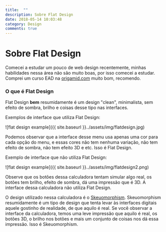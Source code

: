 ```yaml
---
title:  ""
description: Sobre Flat Design
date: 2018-05-14 10:03:48
category: Design
comments: true
---
```

# Sobre Flat Design
Comecei a estudar um pouco de web design recentemente, minhas habilidades nessa área não são muito boas, por isso comecei a estudar. Comprei um curso EAD na [origamid.com](https://www.origamid.com/) muito bom, recomendo.
  
### O que é Flat Design  
Flat Design **bem** resumidamente é um design "clean", minimalista, sem efeito de sombra, brilho e coisas desse tipo nas interfaces.

Exemplos de interface que utiliza Flat Design:

![flat design example]({{ site.baseurl }}../assets/img/flatdesign.jpg)

Podemos observar que a interface desse menu usa apenas uma cor para cada opção do menu, e essas cores não tem nenhuma variação, não tem efeito de sombra, não tem efeito 3D e etc. Isso é Flat Design.

Exemplo de interface que não utiliza Flat Design:

![flat design example]({{ site.baseurl }}../assets/img/flatdesign2.png)

Observe que os botões dessa calculadora tentam simular algo real, os botões tem brilho, efeito de sombra, dá uma impressão que é 3D. A interface dessa calculadora não utiliza Flat Design. 

O design utilizado nessa calculadora é o [Skeuomorphism](https://en.wikipedia.org/wiki/Skeuomorph). Skeuomorphism resumidamente é um tipo de design que tenta levar às interfaces digitais aquele gostinho de realidade, de que aquilo é real. Se você observar a interface da calculadora, temos uma leve impressão que aquilo é real, os botões 3D, o brilho nos botões e mais um conjunto de coisas nos dá essa impressão. Isso é Skeuomorphism.